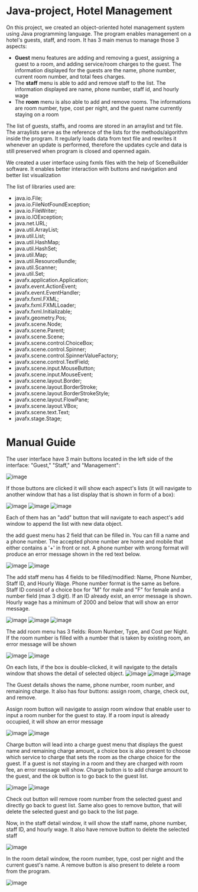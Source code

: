 # Java-project, Hotel Management
On this project, we created an object-oriented hotel management system using Java programming language. The program enables management on a hotel's guests, staff, and room. It has 3 main menus to manage those 3 aspects:
- **Guest** menu features are adding and removing a guest, assigning a guest to a room, and adding service/room charges to the guest. The information displayed for the guests are the name, phone number, current room number, and total fees charges.
- The **staff** menu is able to add and remove staff to the list. The information displayed are name, phone number, staff id, and hourly wage
- The **room** menu is also able to add and remove rooms. The informations are room number, type, cost per night, and the guest name currently staying on a room

The list of guests, staffs, and rooms are stored in an arraylist and txt file. The arraylists serve as the reference of the lists for the methods/algorithm inside the program. It regularly loads data from text file and rewrites it whenever an update is performed, therefore the updates cycle and data is still preserved when program is closed and openned again.

We created a user interface using fxmls files with the help of SceneBuilder software. It enables better interaction with buttons and navigation and better list visualization

The list of libraries used are:
- java.io.File;
- java.io.FileNotFoundException;
- java.io.FileWriter;
- java.io.IOException;
- java.net.URL;
- java.util.ArrayList;
- java.util.List;
- java.util.HashMap;
- java.util.HashSet;
- java.util.Map;
- java.util.ResourceBundle;
- java.util.Scanner;
- java.util.Set;
- javafx.application.Application;
- javafx.event.ActionEvent;
- javafx.event.EventHandler;
- javafx.fxml.FXML;
- javafx.fxml.FXMLLoader;
- javafx.fxml.Initializable;
- javafx.geometry.Pos;
- javafx.scene.Node;
- javafx.scene.Parent;
- javafx.scene.Scene;
- javafx.scene.control.ChoiceBox;
- javafx.scene.control.Spinner;
- javafx.scene.control.SpinnerValueFactory;
- javafx.scene.control.TextField;
- javafx.scene.input.MouseButton;
- javafx.scene.input.MouseEvent;
- javafx.scene.layout.Border;
- javafx.scene.layout.BorderStroke;
- javafx.scene.layout.BorderStrokeStyle;
- javafx.scene.layout.FlowPane;
- javafx.scene.layout.VBox;
- javafx.scene.text.Text;
- javafx.stage.Stage;

# Manual Guide
The user interface have 3 main buttons located in the left side of the interface: "Guest," "Staff," and "Management":

![image](https://github.com/Kyomp/Java-project/assets/91313923/d01f7533-7d96-4356-933e-c6acb0ebd540)

If those buttons are clicked it will show each aspect's lists (it will navigate to another window that has a list display that is shown in form of a box):

![image](https://github.com/Kyomp/Java-project/assets/91313923/eccc3ee8-2c55-4a77-9884-7473eb93167d)
![image](https://github.com/Kyomp/Java-project/assets/91313923/4bc6f4aa-0396-4a72-9f13-b2b0a377abde)
![image](https://github.com/Kyomp/Java-project/assets/91313923/3af36143-a05e-40a3-b4a0-fcb156192f66)

Each of them has an "add" button that will navigate to each aspect's add window to append the list with new data object.

the add guest menu has 2 field that can be filled in. You can fill a name and a phone number. The accepted phone number are home and mobile that either contains a '+' in front or not. A phone number with wrong format will produce an error message shown in the red text below.

![image](https://github.com/Kyomp/Java-project/assets/91313923/e8a2e873-e419-40dd-bb4d-796fad18f87f)
![image](https://github.com/Kyomp/Java-project/assets/91313923/78e27697-5b67-4391-b43e-ae0337bb90a9)

The add staff menu has 4 fields to be filled/modified: Name, Phone Number, Staff ID, and Hourly Wage. Phone number format is the same as before. Staff ID consist of a choice box for "M" for male and "F" for female and a number field (max 3 digit). If an ID already exist, an error message is shown. Hourly wage has a minimum of 2000 and below that will show an error message.

![image](https://github.com/Kyomp/Java-project/assets/91313923/865fd0d0-1cba-4560-a15b-70aaa877b1c5)
![image](https://github.com/Kyomp/Java-project/assets/91313923/104bc75e-1863-49f9-a7ac-adb4af5508aa)
![image](https://github.com/Kyomp/Java-project/assets/91313923/4cc03247-568a-4a56-afd9-8d98058c3282)

The add room menu has 3 fields: Room Number, Type, and Cost per Night. If the room number is filled with a number that is taken by existing room, an error message will be shown

![image](https://github.com/Kyomp/Java-project/assets/91313923/5996883b-3576-4b46-93e5-4d1c11c20853)
![image](https://github.com/Kyomp/Java-project/assets/91313923/3afba128-5b57-4e80-88b7-034be518b5c5)

On each lists, if the box is double-clicked, it will navigate to the details window that shows the detail of selected object.
![image](https://github.com/Kyomp/Java-project/assets/91313923/884ec5bc-9584-44fc-abae-f481d706d819)
![image](https://github.com/Kyomp/Java-project/assets/91313923/487132ae-a942-4c5c-b31e-179aee8a0753)
![image](https://github.com/Kyomp/Java-project/assets/91313923/f54426a0-4af7-4029-9611-7aa00088f016)

The Guest details shows the name, phone number, room nunber, and remaining charge. It also has four buttons: assign room, charge, check out, and remove.

Assign room button will navigate to assign room window that enable user to input a room nunber for the guest to stay. If a room input is already occupied, it will show an error message

![image](https://github.com/Kyomp/Java-project/assets/91313923/88c7cb86-c835-41f7-9d81-f658c1314353)
![image](https://github.com/Kyomp/Java-project/assets/91313923/0cdec6a4-d825-40ab-8e5a-b16ecfc83b19)

Charge button will lead into a charge guest menu that displays the guest name and remaining charge amount, a choice box is also present to choose which service to charge that sets the room as the charge choice for the guest. If a guest is not staying in a room and they are charged with room fee, an error message will show. Charge button is to add charge amount to the guest, and the ok button is to go back to the guest list.

![image](https://github.com/Kyomp/Java-project/assets/91313923/3f36cbde-33f6-42b0-ac1f-9a8c106648ea)
![image](https://github.com/Kyomp/Java-project/assets/91313923/15909538-fa9e-44c4-9222-e17caeed0102)

Check out button will remove room number from the selected guest and directly go back to guest list. Same also goes to remove button, that will delete the selected guest and go back to the list page.

Now, in the staff detail window, it will show the staff name, phone number, staff ID, and hourly wage. It also have remove button to delete the selected staff

![image](https://github.com/Kyomp/Java-project/assets/91313923/5e1adfa5-c815-4f3c-ba06-9acdea605004)

In the room detail window, the room number, type, cost per night and the current guest's name. A remove button is also present to delete a room from the program.

![image](https://github.com/Kyomp/Java-project/assets/91313923/5505ba57-6cae-43d4-8c22-c324978eb498)

